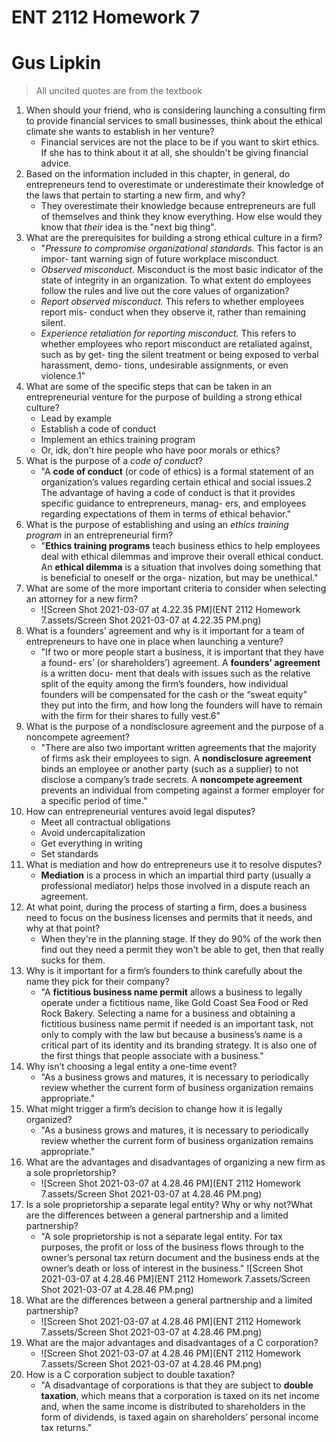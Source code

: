 # ENT 2112 Homework 7

# Gus Lipkin

> All uncited quotes are from the textbook

1. When should your friend, who is considering launching a consulting firm to provide financial services to small businesses, think about the ethical climate she wants to establish in her venture?
   - Financial services are not the place to be if you want to skirt ethics. If she has to think about it at all, she shouldn't be giving financial advice.
2. Based on the information included in this chapter, in general, do entrepreneurs tend to overestimate or underestimate their knowledge of the laws that pertain to starting a new firm, and why?
   - They overestimate their knowledge because entrepreneurs are full of themselves and think they know everything. How else would they know that *their* idea is the "next big thing".
3. What are the prerequisites for building a strong ethical culture in a firm?
   - "*Pressure to compromise organizational standards.* This factor is an impor- tant warning sign of future workplace misconduct.
   - *Observed misconduct.* Misconduct is the most basic indicator of the state of integrity in an organization. To what extent do employees follow the rules and live out the core values of organization?
   - *Report observed misconduct.* This refers to whether employees report mis- conduct when they observe it, rather than remaining silent.
   - *Experience retaliation for reporting misconduct.* This refers to whether employees who report misconduct are retaliated against, such as by get- ting the silent treatment or being exposed to verbal harassment, demo- tions, undesirable assignments, or even violence.1"
4. What are some of the specific steps that can be taken in an entrepreneurial venture for the purpose of building a strong ethical culture?
   - Lead by example
   - Establish a code of conduct
   - Implement an ethics training program
   - Or, idk, don't hire people who have poor morals or ethics?
5. What is the purpose of a *code of conduct*?
   - "A **code of conduct** (or code of ethics) is a formal statement of an organization’s values regarding certain ethical and social issues.2 The advantage of having a code of conduct is that it provides specific guidance to entrepreneurs, manag- ers, and employees regarding expectations of them in terms of ethical behavior."
6. What is the purpose of establishing and using an *ethics training program* in an entrepreneurial firm?
   - "**Ethics training programs** teach business ethics to help employees deal with ethical dilemmas and improve their overall ethical conduct. An **ethical dilemma** is a situation that involves doing something that is beneficial to oneself or the orga- nization, but may be unethical."
7. What are some of the more important criteria to consider when selecting an attorney for a new firm?
   - ![Screen Shot 2021-03-07 at 4.22.35 PM](ENT 2112 Homework 7.assets/Screen Shot 2021-03-07 at 4.22.35 PM.png)
8. What is a founders’ agreement and why is it important for a team of entrepreneurs to have one in place when launching a venture?
   - "If two or more people start a business, it is important that they have a found- ers’ (or shareholders’) agreement. A **founders’ agreement** is a written docu- ment that deals with issues such as the relative split of the equity among the firm’s founders, how individual founders will be compensated for the cash or the “sweat equity” they put into the firm, and how long the founders will have to remain with the firm for their shares to fully vest.6"
9. What is the purpose of a nondisclosure agreement and the purpose of a noncompete agreement?
   - "There are also two important written agreements that the majority of firms ask their employees to sign. A **nondisclosure agreement** binds an employee or another party (such as a supplier) to not disclose a company’s trade secrets. A **noncompete agreement** prevents an individual from competing against a former employer for a specific period of time."
10. How can entrepreneurial ventures avoid legal disputes?
    - Meet all contractual obligations
    - Avoid undercapitalization
    - Get everything in writing
    - Set standards
11. What is mediation and how do entrepreneurs use it to resolve disputes?
    - **Mediation** is a process in which an impartial third party (usually a professional mediator) helps those involved in a dispute reach an agreement.
12. At what point, during the process of starting a firm, does a business need to focus on the business licenses and permits that it needs, and why at that point?
    - When they're in the planning stage. If they do 90% of the work then find out they need a permit they won't be able to get, then that really sucks for them.
13. Why is it important for a firm’s founders to think carefully about the name they pick for their company?
    - "A **fictitious business name permit** allows a business to legally operate under a fictitious name, like Gold Coast Sea Food or Red Rock Bakery. Selecting a name for a business and obtaining a fictitious business name permit if needed is an important task, not only to comply with the law but because a business’s name is a critical part of its identity and its branding strategy. It is also one of the first things that people associate with a business."
14. Why isn’t choosing a legal entity a one-time event?
    - "As a business grows and matures, it is necessary to periodically review whether the current form of business organization remains appropriate."
15. What might trigger a firm’s decision to change how it is legally organized?
    - "As a business grows and matures, it is necessary to periodically review whether the current form of business organization remains appropriate."
16. What are the advantages and disadvantages of organizing a new firm as a sole proprietorship?
    - ![Screen Shot 2021-03-07 at 4.28.46 PM](ENT 2112 Homework 7.assets/Screen Shot 2021-03-07 at 4.28.46 PM.png)
17. Is a sole proprietorship a separate legal entity? Why or why not?What are the differences between a general partnership and a limited partnership?
    - "A sole proprietorship is not a separate legal entity. For tax purposes, the profit or loss of the business flows through to the owner’s personal tax return document and the business ends at the owner’s death or loss of interest in the business."
      ![Screen Shot 2021-03-07 at 4.28.46 PM](ENT 2112 Homework 7.assets/Screen Shot 2021-03-07 at 4.28.46 PM.png)
18. What are the differences between a general partnership and a limited partnership?
    - ![Screen Shot 2021-03-07 at 4.28.46 PM](ENT 2112 Homework 7.assets/Screen Shot 2021-03-07 at 4.28.46 PM.png)
19. What are the major advantages and disadvantages of a C corporation?
    - ![Screen Shot 2021-03-07 at 4.28.46 PM](ENT 2112 Homework 7.assets/Screen Shot 2021-03-07 at 4.28.46 PM.png)
20. How is a C corporation subject to double taxation?
    - "A disadvantage of corporations is that they are subject to **double taxation**, which means that a corporation is taxed on its net income and, when the same income is distributed to shareholders in the form of dividends, is taxed again on shareholders’ personal income tax returns."

